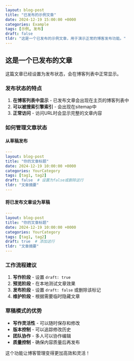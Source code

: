 ```yaml
---
layout: blog-post
title: "已发布的示例文章"
date: 2024-12-19 15:00:00 +0000
categories: Example
tags: [示例, 发布]
draft: false
tldr: "这是一个已发布的示例文章，用于演示正常的博客发布功能。"
---
```


## 这是一个已发布的文章

这篇文章已经设置为发布状态，会在博客列表中正常显示。

### 发布状态的特点

1. **在博客列表中显示** - 已发布文章会出现在主页的博客列表中
2. **可以被搜索引擎索引** - 会出现在sitemap中
3. **正常访问** - 访问URL时会显示完整的文章内容

### 如何管理文章状态

#### 从草稿发布
```yaml
---
layout: blog-post
title: "你的文章标题"
date: 2024-12-19 10:00:00 +0000
categories: YourCategory
tags: [tag1, tag2]
draft: false  # 设置为false或删除这行
tldr: "文章摘要"
---
```

#### 将已发布文章设为草稿
```yaml
---
layout: blog-post
title: "你的文章标题"
date: 2024-12-19 10:00:00 +0000
categories: YourCategory
tags: [tag1, tag2]
draft: true  # 添加这行
tldr: "文章摘要"
---
```

### 工作流程建议

1. **写作阶段** - 设置 `draft: true`
2. **预览阶段** - 在本地测试文章效果
3. **发布阶段** - 设置 `draft: false` 或删除该标记
4. **维护阶段** - 根据需要临时隐藏文章

### 草稿模式的优势

- **写作灵活性** - 可以随时保存和修改
- **版本控制** - 可以追踪修改历史
- **团队协作** - 多人可以协作编辑
- **质量控制** - 确保内容质量后再发布

这个功能让博客管理变得更加高效和灵活！ 